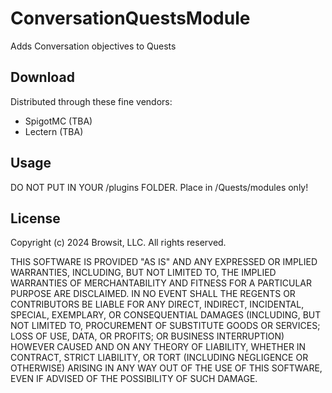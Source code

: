 # ConversationQuestsModule
Adds Conversation objectives to Quests

## Download
Distributed through these fine vendors:
- SpigotMC (TBA)
- Lectern (TBA)

## Usage
DO NOT PUT IN YOUR /plugins FOLDER. Place in /Quests/modules only!

## License
Copyright (c) 2024 Browsit, LLC. All rights reserved.

THIS SOFTWARE IS PROVIDED "AS IS" AND ANY EXPRESSED OR IMPLIED WARRANTIES, INCLUDING, BUT NOT LIMITED TO, THE IMPLIED WARRANTIES OF MERCHANTABILITY AND FITNESS FOR A PARTICULAR PURPOSE ARE DISCLAIMED. IN NO EVENT SHALL THE REGENTS OR CONTRIBUTORS BE LIABLE FOR ANY DIRECT, INDIRECT, INCIDENTAL, SPECIAL, EXEMPLARY, OR CONSEQUENTIAL DAMAGES (INCLUDING, BUT NOT LIMITED TO, PROCUREMENT OF SUBSTITUTE GOODS OR SERVICES; LOSS OF USE, DATA, OR PROFITS; OR BUSINESS INTERRUPTION) HOWEVER CAUSED AND ON ANY THEORY OF LIABILITY, WHETHER IN CONTRACT, STRICT LIABILITY, OR TORT (INCLUDING NEGLIGENCE OR OTHERWISE) ARISING IN ANY WAY OUT OF THE USE OF THIS SOFTWARE, EVEN IF ADVISED OF THE POSSIBILITY OF SUCH DAMAGE.